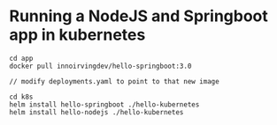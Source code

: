 # Running a NodeJS and Springboot app in kubernetes
```
cd app
docker pull innoirvingdev/hello-springboot:3.0

// modify deployments.yaml to point to that new image

cd k8s
helm install hello-springboot ./hello-kubernetes
helm install hello-nodejs ./hello-kubernetes
```

